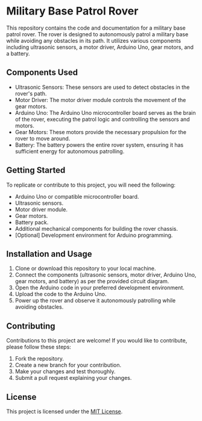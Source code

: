 # Military Base Patrol Rover

This repository contains the code and documentation for a military base patrol rover. The rover is designed to autonomously patrol a military base while avoiding any obstacles in its path. It utilizes various components including ultrasonic sensors, a motor driver, Arduino Uno, gear motors, and a battery.

## Components Used

- Ultrasonic Sensors: These sensors are used to detect obstacles in the rover's path.
- Motor Driver: The motor driver module controls the movement of the gear motors.
- Arduino Uno: The Arduino Uno microcontroller board serves as the brain of the rover, executing the patrol logic and controlling the sensors and motors.
- Gear Motors: These motors provide the necessary propulsion for the rover to move around.
- Battery: The battery powers the entire rover system, ensuring it has sufficient energy for autonomous patrolling.

## Getting Started

To replicate or contribute to this project, you will need the following:

- Arduino Uno or compatible microcontroller board.
- Ultrasonic sensors.
- Motor driver module.
- Gear motors.
- Battery pack.
- Additional mechanical components for building the rover chassis.
- [Optional] Development environment for Arduino programming.

## Installation and Usage

1. Clone or download this repository to your local machine.
2. Connect the components (ultrasonic sensors, motor driver, Arduino Uno, gear motors, and battery) as per the provided circuit diagram.
3. Open the Arduino code in your preferred development environment.
4. Upload the code to the Arduino Uno.
5. Power up the rover and observe it autonomously patrolling while avoiding obstacles.

## Contributing

Contributions to this project are welcome! If you would like to contribute, please follow these steps:

1. Fork the repository.
2. Create a new branch for your contribution.
3. Make your changes and test thoroughly.
4. Submit a pull request explaining your changes.

## License

This project is licensed under the [MIT License](LICENSE.txt).

